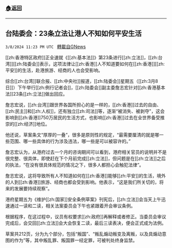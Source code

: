 ###  [:house:返回](README.md)
---


## 台陆委会：23条立法让港人不知如何平安生活
`3/8/2024 11:23 PM UTC ` [轉載自GNews](https://gnews.org/articles/2378491)

[[zh:香港特区政府]]正全速就《[[zh:基本法]]》第23条进行[[zh:立法]]，[[zh:台湾]][[zh:陆委会]]表示，这项法律让[[zh:香港]]人不知道要如何在[[zh:香港]][[zh:平安]]的生活，赴港旅游、经商的人也会受影响。

综合[[zh:台湾]]联合报、[[zh:中央社]]报道，[[zh:陆委会]]星期五（[[zh:3月8日]]）下午举行[[zh:例行记者会]]，[[zh:陆委会]]副主委詹志宏针对[[zh:香港基本法]]23条[[zh:立法]]做出回应。

詹志宏说，[[zh:台湾]]跟世界各国所担心的是一样的，[[zh:香港]]过去的自由、[[zh:民主]]和[[zh:人权]]，还有独立[[zh:司法]]等，逐渐“被消失、被剥夺”，这会影响到[[zh:香港]]750万居民的生活方式，也影响[[zh:香港]]过去在全世界备受推崇的[[zh:经济]]地位。

他还说，草案条文“厚厚的一叠”，很多是原则性的规定，“最需要厘清的就是哪一些范围、哪一些具体的行为涉及违法，哪一些是可以被容许的。”

詹志宏认为，从港府过去一个月的咨询期间可以看到，港府相关官员的说明并不是很完整、很具体，即使赶在下个月前完成[[zh:立法]]，但问题是在[[zh:立法]]之后的执法，“在没有很具体规范的情况之下，很多人都担心会触犯法律”。

詹志宏说，这将导致所有人不知道如何在[[zh:香港]]能够[[zh:平安]]的生活，境外的人到[[zh:香港]]旅游、经商也都会受到影响。他表示，“这是我们所关切的，将来的发展要持续观察”。

港府星期五为《维护[[zh:国家]]安全条例草案》刊宪后，[[zh:立法]]会当天上午迅速通过一读和二读，相关法案委员会下午也紧跟着开会审议条例。

根据程序，在这过程中，议员有权要求[[zh:政府]]再解释或者修正。当委员会审议完成后，会交回[[zh:立法]]会大会恢复二读，最后三读表决，便会正式成为法例。

草案共212页，分为九个部分，包括“叛国”、“叛乱煽动叛变及离叛，以及具煽动意图的作为”等，其中叛乱罪、叛国罪一经定罪，可被判处终身监禁。
